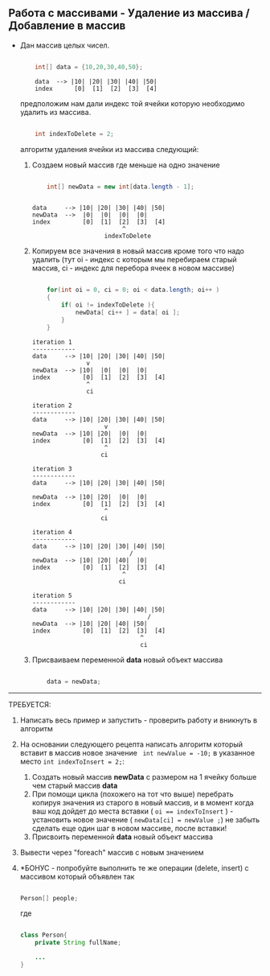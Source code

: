 ## Работа с массивами -  Удаление из массива / Добавление в массив


* Дан массив целых чисел.

    ```java
    
        int[] data = {10,20,30,40,50};

    ```
    ```
        data  --> |10| |20| |30| |40| |50|
        index      [0]  [1]  [2]  [3]  [4]  
    ```

    предположим нам дали индекс той ячейки которую необходимо удалить из массива.


    ```java

        int indexToDelete = 2;

    ```

    алгоритм удаления ячейки из массива следующий:

    1. Создаем новый массив где меньше на одно значение

        ```java

            int[] newData = new int[data.length - 1];

        ```
        ```
                         
        data     --> |10| |20| |30| |40| |50|
        newData  -->  |0|  |0|  |0|  |0| 
        index         [0]  [1]  [2]  [3]  [4]  
                                 ^  
                            indexToDelete
        ```

    2. Копируем все значения в новый массив кроме того что надо удалить
    (тут oi - индекс с которым мы перебираем старый массив, ci - индекс для перебора ячеек в новом массиве)

            
        ```java

            for(int oi = 0, ci = 0; oi < data.length; oi++ )
            {
                if( oi != indexToDelete ){
                    newData[ ci++ ] = data[ oi ];
                }
            }

        ```  
        ```
        iteration 1                
        ------------
        data     --> |10| |20| |30| |40| |50|
                       v
        newData  --> |10|  |0|  |0|  |0| 
        index         [0]  [1]  [2]  [3]  [4]  
                       ^
                       ci 
        ```
        ```
        iteration 2                
        ------------
        data     --> |10| |20| |30| |40| |50|
                            v
        newData  --> |10| |20|  |0|  |0| 
        index         [0]  [1]  [2]  [3]  [4]  
                            ^
                           ci 
        ```
        ```
        iteration 3                
        ------------
        data     --> |10| |20| |30| |40| |50|
                            
        newData  --> |10| |20|  |0|  |0| 
        index         [0]  [1]  [2]  [3]  [4]  
                            ^
                           ci 
        ```
        ```
        iteration 4                
        ------------
        data     --> |10| |20| |30| |40| |50|
                                   /
        newData  --> |10| |20| |40|  |0| 
        index         [0]  [1]  [2]  [3]  [4]  
                                 ^
                                ci 
        ```
        ```
        iteration 5                
        ------------
        data     --> |10| |20| |30| |40| |50|
                                        /
        newData  --> |10| |20| |40| |50| 
        index         [0]  [1]  [2]  [3]  [4]  
                                      ^
                                      ci 
        ``` 
    3. Присваиваем переменной **data** новый объект массива    

        ```java

            data = newData;

        ```

---

ТРЕБУЕТСЯ:
 1. Написать весь пример и запустить - проверить работу и вникнуть в алгоритм
 2. На основании следующего рецепта написать алгоритм который вставит в массив новое значение ``` int newValue = -10;``` в указанное место ``` int indexToInsert = 2; ```:
    1. Создать новый массив **newData** с размером на 1 ячейку больше чем старый массив **data**
    2. При помощи цикла (похожего на тот что выше) перебрать копируя значения из старого в новый массив, и в момент когда ваш код дойдет до места вставки ( ``` oi == indexToInsert ``` ) - установить новое значение ( ``` newData[ci] = newValue ; ```) не забыть сделать еще один шаг в новом массиве, после вставки!
    3. Присвоить переменной **data** новый объект массива
 3. Вывести через "foreach" массив с новым значением
 4. *БОНУС - попробуйте выполнить те же операции (delete, insert) с массивом который объявлен так


    ```java

    Person[] people; 

    ``` 

    где 

    ```java

    class Person{
        private String fullName;

        ...
    }

    ```

    